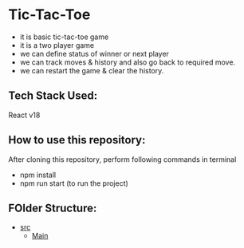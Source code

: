 # Tic-Tac-Toe
- it is basic tic-tac-toe game
- it is a two player game
- we can define status of winner or next player
- we can track moves & history and also go back to required move.
- we can restart the game & clear the history.

## Tech Stack Used:
React v18
    
## How to use this repository:
After cloning this repository, perform following commands in terminal
- npm install
- npm run start (to run the project)

## FOlder Structure:
* [src](./src/)
    * [Main](./src/App.js)
        